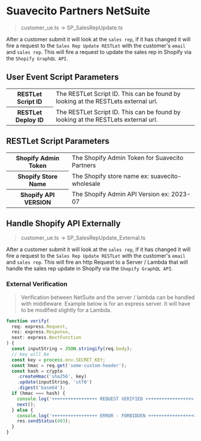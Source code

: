 # Suavecito Partners NetSuite

> customer_ue.ts -> SP_SalesRepUpdate.ts

After a customer submit it will look at the `sales rep`, if it has changed it will fire a request to the `Sales Rep Update RESTLet` with the customer's `email` and `sales rep`. This will fire a request to update the sales rep in Shopify via the `Shopify GraphQL API`.

## User Event Script Parameters

<table>
  <tr>
    <th>RESTLet Script ID</th>
    <td>The RESTLet Script ID. This can be found by looking at the RESTLets external url.</td>
  </tr>
    <tr>
    <th>RESTLet Deploy ID</th>
    <td>The RESTLet Script ID. This can be found by looking at the RESTLets external url.</td>
  </tr>
</table>

## RESTLet Script Parameters

<table>
  <tr>
    <th>Shopify Admin Token</th>
    <td>The Shopify Admin Token for Suavecito Partners</td>
  </tr>
  <tr>
    <th>Shopify Store Name</th>
    <td>The Shopify store name ex: suavecito-wholesale</td>
  </tr>
  <tr>
    <th>Shopify API VERSION</th>
    <td>The Shopify Admin API Version ex: 2023-07</td>
  </tr>
</table>

## Handle Shopify API Externally

> customer_ue.ts -> SP_SalesRepUpdate_External.ts

After a customer submit it will look at the `sales rep`, if it has changed it will fire a request to the `Sales Rep Update RESTLet` with the customer's `email` and `sales rep`. This will fire an http Request to a Server / Lambda that will handle the sales rep update in Shopify via the `Shopify GraphQL API`.

### External Verification

> Verification between NetSuite and the server / lambda can be handled with middleware. Example below is for an express server. It will have to be modified slightly for a Lambda.

```typescript
function verify(
  req: express.Request,
  res: express.Response,
  next: express.NextFunction
) {
  const inputString = JSON.stringify(req.body);
  // key will be
  const key = process.env.SECRET_KEY;
  const hmac = req.get('some-custom-header');
  const hash = crypto
    .createHmac('sha256', key)
    .update(inputString, 'utf8')
    .digest('base64');
  if (hmac === hash) {
    console.log('+++++++++++++++++ REQUEST VERIFIED +++++++++++++++++>');
    next();
  } else {
    console.log('+++++++++++++++++ ERROR - FORBIDDEN +++++++++++++++++>');
    res.sendStatus(403);
  }
}
```
